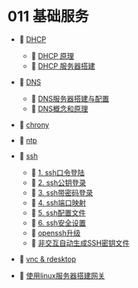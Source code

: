 # 011 基础服务

* 📑 [DHCP](siyuan://blocks/20231110105237-nn7rqio)

  * 📄 [DHCP 原理](siyuan://blocks/20241016175428-tz2xq11)
  * 📄 [DHCP 服务器搭建](siyuan://blocks/20241016175454-6qw08zk)
* 📑 [DNS](siyuan://blocks/20231110105237-yvhqk6a)

  * 📄 [DNS服务器搭建与配置 ](siyuan://blocks/20240902113212-nzg3afc)
  * 📄 [DNS概念和原理](siyuan://blocks/20240902110624-qlcks9v)
* 📄 [chrony](siyuan://blocks/20231110105237-h781x1l)
* 📄 [ntp](siyuan://blocks/20231110105237-h3uix7a)
* 📑 [ssh](siyuan://blocks/20231110105237-ur2o0c1)

  * 📄 [1. ssh口令登陆](siyuan://blocks/20240405222815-b8v95aa)
  * 📄 [2. ssh公钥登录](siyuan://blocks/20240405222855-0ozd5ld)
  * 📄 [3. ssh带密码登录](siyuan://blocks/20240405222931-lxe8lwd)
  * 📄 [4. ssh端口映射](siyuan://blocks/20240405223023-nn43as3)
  * 📄 [5. ssh配置文件](siyuan://blocks/20240405223058-l4fn1pm)
  * 📄 [6. ssh安全设置](siyuan://blocks/20240405223311-hgb734l)
  * 📄 [openssh升级](siyuan://blocks/20240405222651-qb2ycwv)
  * 📄 [非交互自动生成SSH密钥文件](siyuan://blocks/20240405222739-u6f8kdk)
* 📄 [vnc &amp; rdesktop](siyuan://blocks/20231110105237-6k1hqse)
* 📄 [使用linux服务器搭建网关](siyuan://blocks/20240318213333-mhxu9v5)

　　‍
